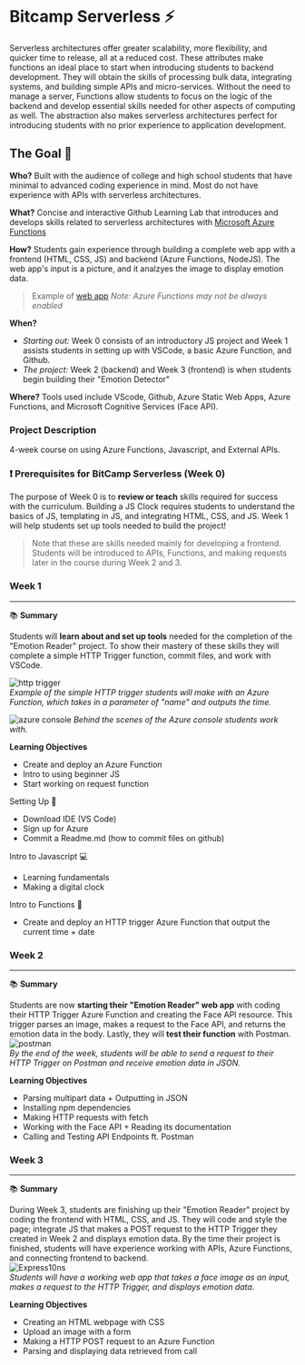 # Bitcamp Serverless ⚡

Serverless architectures offer greater scalability, more flexibility, and quicker time to release, all at a reduced cost. These attributes make functions an ideal place to start when introducing students to backend development. They will obtain the skills of processing bulk data, integrating systems, and building simple APIs and micro-services. Without the need to manage a server, Functions allow students to focus on the logic of the backend and develop essential skills needed for other aspects of computing as well. The abstraction also makes serverless architectures perfect for introducing students with no prior experience to application development.


## The Goal 🥅
**Who?** Built with the audience of college and high school students that have minimal to advanced coding experience in mind. Most do not have experience with APIs with serverless architectures.

**What?** Concise and interactive Github Learning Lab that introduces and develops skills related to serverless architectures with [Microsoft Azure Functions](https://azure.microsoft.com/en-us/services/functions/)

**How?** Students gain experience through building a complete web app with a frontend (HTML, CSS, JS) and backend (Azure Functions, NodeJS). The web app's input is a picture, and it analzyes the image to display emotion data.

> Example of [web app](https://express10ns-1.emilychen10.repl.co/) *Note: Azure Functions may not be always enabled*

**When?** 
* *Starting out:* Week 0 consists of an introductory JS project and Week 1 assists students in setting up with VSCode, a basic Azure Function, and Github.
* *The project:* Week 2 (backend) and Week 3 (frontend) is when students begin building their "Emotion Detector"

**Where?** Tools used include VScode, Github, Azure Static Web Apps, Azure Functions, and Microsoft Cognitive Services (Face API).

### Project Description
4-week course on using Azure Functions, Javascript, and External APIs.

### ❗ Prerequisites for BitCamp Serverless (Week 0)

The purpose of Week 0 is to **review or teach** skills required for success with the curriculum. Building a JS Clock requires students to understand the basics of JS, templating in JS, and integrating HTML, CSS, and JS. Week 1 will help students set up tools needed to build the project!
> Note that these are skills needed mainly for developing a frontend. Students will be introduced to APIs, Functions, and making requests later in the course during Week 2 and 3.

### **Week 1**
***

📚 **Summary**

Students will **learn about and set up tools** needed for the completion of the "Emotion Reader" project. To show their mastery of these skills they will complete a simple HTTP Trigger function, commit files, and work with VSCode.

![http trigger](https://user-images.githubusercontent.com/69332964/102018451-50a09c80-3d3b-11eb-8a02-0f1d06a5ca61.gif) <br /> *Example of the simple HTTP trigger students will make with an Azure Function, which takes in a parameter of "name" and outputs the time.*

![azure console](https://user-images.githubusercontent.com/69332964/102018608-429f4b80-3d3c-11eb-970f-aeacea8f47f7.png)
*Behind the scenes of the Azure console students work with.*

**Learning Objectives**
- Create and deploy an Azure Function
- Intro to using beginner JS
- Start working on request function

Setting Up 👷
- Download IDE (VS Code)
- Sign up for Azure
- Commit a Readme.md (how to commit files on github)

Intro to Javascript 💻
- Learning fundamentals
- Making a digital clock

Intro to Functions 🧰
- Create and deploy an HTTP trigger Azure Function that output the current time + date

### **Week 2**
***

📚 **Summary**

Students are now **starting their "Emotion Reader" web app** with coding their HTTP Trigger Azure Function and creating the Face API resource. This trigger parses an image, makes a request to the Face API, and returns the emotion data in the body. Lastly, they will **test their function** with Postman. <br />
![postman](https://user-images.githubusercontent.com/69332964/102019491-e808ee00-3d41-11eb-8101-fb4c30203a9a.gif)
<br />*By the end of the week, students will be able to send a request to their HTTP Trigger on Postman and receive emotion data in JSON.*

**Learning Objectives**
- Parsing multipart data + Outputting in JSON
- Installing npm dependencies
- Making HTTP requests with fetch
- Working with the Face API + Reading its documentation
- Calling and Testing API Endpoints ft. Postman

### **Week 3**
***

:books: **Summary**

During Week 3, students are finishing up their "Emotion Reader" project by coding the frontend with HTML, CSS, and JS. They will code and style the page; integrate JS that makes a POST request to the HTTP Trigger they created in Week 2 and displays emotion data. By the time their project is finished, students will have experience working with APIs, Azure Functions, and connecting frontend to backend.<br />
![Express10ns](https://user-images.githubusercontent.com/69332964/102021511-42a84700-3d4e-11eb-9ff5-ddbf467fc768.gif)
<br />*Students will have a working web app that takes a face image as an input, makes a request to the HTTP Trigger, and displays emotion data.*

**Learning Objectives**
- Creating an HTML webpage with CSS
- Upload an image with a form
- Making a HTTP POST request to an Azure Function
- Parsing and displaying data retrieved from call
